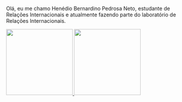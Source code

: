 Olá, eu me chamo Henédio Bernardino Pedrosa Neto, estudante de Relações Internacionais e atualmente fazendo parte do laboratório de Relações Internacionais. 

<div>
<a href="https://github.com/HenedioNeto">
<img loading="lazy" height="180em" src="https://github-readme-stats.vercel.app/api/top-langs/?username=HenedioNeto&hide=css,scss,html&layout=compact&langs_count=7&theme=dracula"/>
<img loading="lazy" height="180em" src="https://github-readme-stats.vercel.app/api?username=HenedioNeto&show_icons=true&theme=dracula&include_all_commits=true&count_private=true"/>
</div>
